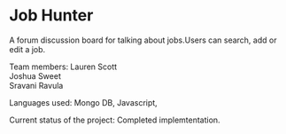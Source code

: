 # Job Hunter
A forum discussion board for talking about jobs.Users can search, add or edit a job.


Team members: 
              Lauren Scott                                          
              Joshua Sweet                                                         
              Sravani Ravula 

Languages used: Mongo DB, Javascript, 

Current status of the project:   Completed implemtentation.
